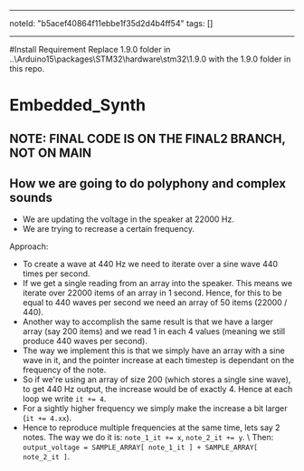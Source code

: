 
---
noteId: "b5acef40864f11ebbe1f35d2d4b4ff54"
tags: []

---
#Install Requirement
Replace 1.9.0 folder in ..\Arduino15\packages\STM32\hardware\stm32\1.9.0 with the 1.9.0 folder in this repo.


# Embedded_Synth

## NOTE: FINAL CODE IS ON THE FINAL2 BRANCH, NOT ON MAIN
## How we are going to do polyphony and complex sounds

- We are updating the voltage in the speaker at 22000 Hz.
- We are trying to recrease a certain frequency.

Approach:
- To create a wave at 440 Hz we need to iterate over a sine wave 440 times per second. 
- If we get a single reading from an array into the speaker. This means we iterate over 22000 items of an array in 1 second. Hence, for this to be equal to 440 waves per second we need an array of 50 items (22000 / 440).
- Another way to accomplish the same result is that we have a larger array (say 200 items) and we read 1 in each 4 values (meaning we still produce 440 waves per second).
- The way we implement this is that we simply have an array with a sine wave in it, and the pointer increase at each timestep is dependant on the frequency of the note.
- So if we're using an array of size 200 (which stores a single sine wave), to get 440 Hz output, the increase would be of exactly 4. Hence at each loop we write `it += 4`.
- For a sightly higher frequency we simply make the increase a bit larger (`it += 4.xx`). 
- Hence to reproduce multiple frequencies at the same time, lets say 2 notes. The way we do it is: `note_1_it += x`, `note_2_it += y`. \ Then: `output_voltage = SAMPLE_ARRAY[ note_1_it ] + SAMPLE_ARRAY[ note_2_it ]`.
